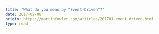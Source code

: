 ```yaml
---
title: "What do you mean by “Event-Driven”?"
date: 2017-02-08
origin: https://martinfowler.com/articles/201701-event-driven.html
type: read
---
```



